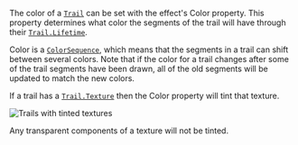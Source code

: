 The color of a [`Trail`](https://create.roblox.com/docs/reference/engine/classes/Trail) can be set with the effect's Color property.
This property determines what color the segments of the trail will have
through their [`Trail.Lifetime`](https://create.roblox.com/docs/reference/engine/classes/Trail#Lifetime).

Color is a [`ColorSequence`](https://create.roblox.com/docs/reference/engine/datatypes/ColorSequence), which means that the segments in a
trail can shift between several colors. Note that if the color for a trail
changes after some of the trail segments have been drawn, all of the old
segments will be updated to match the new colors.

If a trail has a [`Trail.Texture`](https://create.roblox.com/docs/reference/engine/classes/Trail#Texture) then the Color property will tint
that texture.

![Trails with tinted textures](https://prod.docsiteassets.roblox.com/assets/legacy/TrailTextureColor.png)

Any transparent components of a texture will not be tinted.